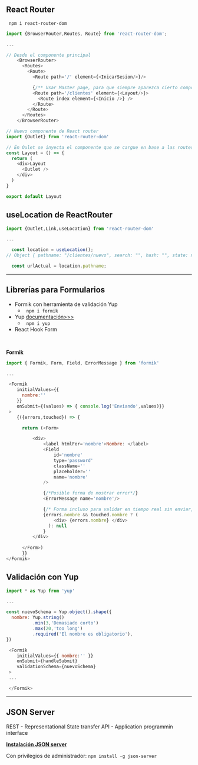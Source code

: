 ## **React Router**

``` npm i react-router-dom```

```js
import {BrowserRouter,Routes, Route} from 'react-router-dom';

...

// Desde el componente principal
    <BrowserRouter>
      <Routes>
        <Route>
          <Route path='/' element={<InicarSesion/>}/>

          {/** Usar Master page, para que siempre aparezca cierto componente en esa ruta */}
          <Route path='/clientes' element={<Layout/>}> 
            <Route index element={<Inicio />} />
          </Route>
        </Route>
      </Routes>
    </BrowserRouter>

```

```js
// Nuevo componente de React router
import {Outlet} from 'react-router-dom'

// En Oulet se inyecta el componente que se cargue en base a las routes anidadas
const Layout = () => {
  return (
    <div>Layout
      <Outlet />
    </div>
  )
}

export default Layout
```

## **useLocation** de ReactRouter
```js
import {Outlet,Link,useLocation} from 'react-router-dom'

...

  const location = useLocation();
// Object { pathname: "/clientes/nuevo", search: "", hash: "", state: null, key: "t6feuoku" }

  const urlActual = location.pathname;

```
---

## **Librerías para Formularios**

- Formik con herramienta de validación Yup
  - ``` npm i formik```
- Yup [documentación>>>](https://www.npmjs.com/package/yup)
  - ``` npm i yup```
- React Hook Form

<br>

**Formik**
```js
import { Formik, Form, Field, ErrorMessage } from 'formik'

...

 <Formik
    initialValues={{
      nombre:''
    }}
    onSubmit={(values) => { console.log('Enviando',values)}}
 >
    {({errors,touched}) => {

      return (<Form>

          <div>
              <label htmlFor='nombre'>Nombre: </label>
              <Field 
                  id='nombre'
                  type='password'
                  className=''
                  placeholder=''
                  name='nombre'
              />

              {/*Posible forma de mostrar error*/}
              <ErrorMessage name='nombre'/>

              {/* Forma incluso para validar en tiempo real sin enviar, al salir del input*/}
              {errors.nombre && touched.nombre ? (
                  <div> {errors.nombre} </div>
                ): null
              }
          </div>
          
      </Form>)
      }}
</Formik>
```

## **Validación con Yup**
```js
import * as Yup from 'yup'

...

const nuevoSchema = Yup.object().shape({
  nombre: Yup.string()
          .min(3,'Demasiado corto')
          .max(20,'too long')
          .required('El nombre es obligatorio'),
})

 <Formik
    initialValues={{ nombre:'' }}
    onSubmit={handleSubmit}
    validationSchema={nuevoSchema}
 >
 ...

 </Formik>
```
---

## **JSON Server**
REST - Representational State transfer
API - Application programmin interface

[**Instalación JSON server**](https://www.npmjs.com/package/json-server)

Con privilegios de administrador: 
```npm install -g json-server```